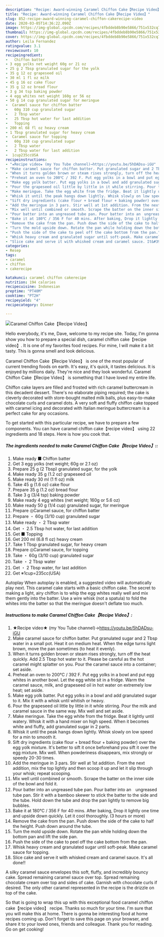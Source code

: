 ```yaml
---
description: "Recipe: Award-winning Caramel Chiffon Cake【Recipe Video】"
title: "Recipe: Award-winning Caramel Chiffon Cake【Recipe Video】"
slug: 852-recipe-award-winning-caramel-chiffon-cakerecipe-video
date: 2020-03-05T14:36:22.090Z
image: https://img-global.cpcdn.com/recipes/4fbddeb8b90e5866/751x532cq70/caramel-chiffon-cakerecipe-video-recipe-main-photo.jpg
thumbnail: https://img-global.cpcdn.com/recipes/4fbddeb8b90e5866/751x532cq70/caramel-chiffon-cakerecipe-video-recipe-main-photo.jpg
cover: https://img-global.cpcdn.com/recipes/4fbddeb8b90e5866/751x532cq70/caramel-chiffon-cakerecipe-video-recipe-main-photo.jpg
author: Leila Fernandez
ratingvalue: 3.1
reviewcount: 10
recipeingredient:
-   Chiffon batter
- 3 egg yolks net weight 60g or 21 oz
- 25 g 2 Tbsp granulated sugar for the yolk
- 35 g 12 oz grapeseed oil
- 30 ml 1 fl oz milk
- 45 g 16 oz cake flour
- 35 g 12 oz bread flour
- 3 g 34 tsp baking powder
- 4 egg whites net weight 160g or 56 oz
- 50 g 14 cup granulated sugar for meringue
-  Caramel sauce for chiffon batter
-   60g 310 cup granulated sugar
-   2 Tbsp water
-   25 Tbsp hot water for last addition
-   Topping
- 200 ml 68 fl oz heavy cream
- 1 Tbsp granulated sugar for heavy cream
-  Caramel sauce for topping
-   60g 310 cup granulated sugar
-   2 Tbsp water
-   2 Tbsp water for last addition
-  1cup235ccUSA
recipeinstructions:
- "★Recipe video★ (my You Tube channel)→https://youtu.be/5hDADsu-iGU"
- "Make caramel sauce for chiffon batter. Put granulated sugar and 2 Tbsp water in a small pot. Heat it on medium heat. When the edge turns light brown, move the pan sometimes (to heat it evenly)."
- "When it turns golden brown or steam rises strongly, turn off the heat quickly. Add 2.5 Tbsp hot water to it. Please be careful as the hot caramel might splatter on you. Pour the caramel sauce into a container; set aside."
- "Preheat an oven to 200℃ / 392 F. Put egg yolks in a bowl and put egg whites in another bowl. Let the egg white sit in a fridge. Warm the caramel sauce, milk, and grapeseed oil in hot water on extremely low heat; set aside."
- "Make egg yolk batter. Put egg yolks in a bowl and add granulated sugar to it. Mix it with a whisk until whitish or heavy."
- "Pour the grapeseed oil little by little in it while stirring. Pour the milk and caramel sauce in the same way. Mix well and set aside."
- "Make meringue. Take the egg white from the fridge. Beat it lightly until watery. Whisk it with a hand mixer on high speed. When it becomes white and fluffy, add granulated sugar in 2 parts."
- "Whisk it until the peak hangs down lightly. Whisk slowly on low speed for a min to smooth it."
- "Sift dry ingredients (cake flour + bread flour + baking powder) over the egg yolk mixture. It&#39;s better to sift it once beforehand you sift it over the egg mixture. Mix well. When powderiness disappears, mix strongly or speedy 20-30 times."
- "Add the meringue in 3 pars. Stir well at 1st addition. From the next addition, mix the top lightly and then scoop it up and let it slip through your whisk; repeat scooping."
- "Mix well until combined or smooth. Scrape the batter on the inner side of the bowl and fold it."
- "Pour batter into an ungreased tube pan. Pour batter into an　ungreased tube pan. Stir it with a bamboo skewer to stick the batter to the side and the tube. Hold down the tube and drop the pan lightly to remove big bubbles."
- "Bake it at 180℃ / 356 F for 40 mins. After baking, Drop it lightly one time and upside down quickly. Let it cool thoroughly. (3 hours or more)"
- "Remove the cake from the pan. Push down the side of the cake to half the height. Push down around the tube."
- "Turn the mold upside down. Rotate the pan while holding down the bottom pan and lift the side pan."
- "Push the side of the cake to peel off the cake bottom from the pan."
- "Whisk heavy cream and granulated sugar until soft-peak. Make caramel sauce for topping."
- "Slice cake and serve it with whisked cream and caramel sauce. It&#39;s all done!!"
categories:
- Resep
tags:
- caramel
- chiffon
- cakerecipe

katakunci: caramel chiffon cakerecipe
nutrition: 194 calories
recipecuisine: Indonesian
preptime: "PT40M"
cooktime: "PT2H"
recipeyield: "4"
recipecategory: Dinner

---
```



![Caramel Chiffon Cake【Recipe Video】](https://img-global.cpcdn.com/recipes/4fbddeb8b90e5866/751x532cq70/caramel-chiffon-cakerecipe-video-recipe-main-photo.jpg)

Hello everybody, it's me, Dave, welcome to my recipe site. Today, I'm gonna show you how to prepare a special dish, caramel chiffon cake【recipe video】. It is one of my favorites food recipes. For mine, I will make it a bit tasty. This is gonna smell and look delicious.

Caramel Chiffon Cake【Recipe Video】 is one of the most popular of current trending foods on earth. It's easy, it's quick, it tastes delicious. It is enjoyed by millions daily. They're nice and they look wonderful. Caramel Chiffon Cake【Recipe Video】 is something that I have loved my entire life.

Chiffon cake layers are filled and frosted with rich caramel buttercream in this decadent dessert. There&#39;s no elaborate piping required; the cake is cleverly decorated with store-bought malted milk balls, plus easy-to-make chocolate curls and caramel dots. A very soft and fluffy chiffon cake topped with caramel icing and decorated with Italian meringue buttercream is a perfect cake for any occasions.


To get started with this particular recipe, we have to prepare a few components. You can have caramel chiffon cake【recipe video】 using 22 ingredients and 18 steps. Here is how you cook that.

##### The ingredients needed to make Caramel Chiffon Cake【Recipe Video】::

1. Make ready  ■ Chiffon batter
1. Get 3 egg yolks (net weight; 60g or 2.1 oz)
1. Prepare 25 g (2 Tbsp) granulated sugar, for the yolk
1. Make ready 35 g (1.2 oz) grapeseed oil
1. Make ready 30 ml (1 fl oz) milk
1. Take 45 g (1.6 oz) cake flour
1. Prepare 35 g (1.2 oz) bread flour
1. Take 3 g (3/4 tsp) baking powder
1. Make ready 4 egg whites (net weight; 160g or 5.6 oz)
1. Make ready 50 g (1/4 cup) granulated sugar, for meringue
1. Prepare  ◎Caramel sauce, for chiffon batter
1. Prepare  ・ 60g (3/10 cup) granulated sugar
1. Make ready  ・ 2 Tbsp water
1. Get  ・ 2.5 Tbsp hot water, for last addition
1. Get  ■ Topping
1. Get 200 ml (6.8 fl oz) heavy cream
1. Take 1 Tbsp granulated sugar, for heavy cream
1. Prepare  ◎Caramel sauce, for topping
1. Take  ・ 60g (3/10 cup) granulated sugar
1. Take  ・ 2 Tbsp water
1. Get  ・ 2 Tbsp water, for last addition
1. Get  ※1cup=235cc(USA)


Autoplay When autoplay is enabled, a suggested video will automatically play next. This caramel cake starts with a basic chiffon cake. The secret to making a light, airy chiffon is to whip the egg whites really well and mix them gently into the batter. Use a wire whisk (not a spatula) to fold the whites into the batter so that the meringue doesn&#39;t deflate too much. 

##### Instructions to make Caramel Chiffon Cake【Recipe Video】:

1. ★Recipe video★ (my You Tube channel)→https://youtu.be/5hDADsu-iGU
1. Make caramel sauce for chiffon batter. Put granulated sugar and 2 Tbsp water in a small pot. Heat it on medium heat. When the edge turns light brown, move the pan sometimes (to heat it evenly).
1. When it turns golden brown or steam rises strongly, turn off the heat quickly. Add 2.5 Tbsp hot water to it. Please be careful as the hot caramel might splatter on you. Pour the caramel sauce into a container; set aside.
1. Preheat an oven to 200℃ / 392 F. Put egg yolks in a bowl and put egg whites in another bowl. Let the egg white sit in a fridge. Warm the caramel sauce, milk, and grapeseed oil in hot water on extremely low heat; set aside.
1. Make egg yolk batter. Put egg yolks in a bowl and add granulated sugar to it. Mix it with a whisk until whitish or heavy.
1. Pour the grapeseed oil little by little in it while stirring. Pour the milk and caramel sauce in the same way. Mix well and set aside.
1. Make meringue. Take the egg white from the fridge. Beat it lightly until watery. Whisk it with a hand mixer on high speed. When it becomes white and fluffy, add granulated sugar in 2 parts.
1. Whisk it until the peak hangs down lightly. Whisk slowly on low speed for a min to smooth it.
1. Sift dry ingredients (cake flour + bread flour + baking powder) over the egg yolk mixture. It&#39;s better to sift it once beforehand you sift it over the egg mixture. Mix well. When powderiness disappears, mix strongly or speedy 20-30 times.
1. Add the meringue in 3 pars. Stir well at 1st addition. From the next addition, mix the top lightly and then scoop it up and let it slip through your whisk; repeat scooping.
1. Mix well until combined or smooth. Scrape the batter on the inner side of the bowl and fold it.
1. Pour batter into an ungreased tube pan. Pour batter into an　ungreased tube pan. Stir it with a bamboo skewer to stick the batter to the side and the tube. Hold down the tube and drop the pan lightly to remove big bubbles.
1. Bake it at 180℃ / 356 F for 40 mins. After baking, Drop it lightly one time and upside down quickly. Let it cool thoroughly. (3 hours or more)
1. Remove the cake from the pan. Push down the side of the cake to half the height. Push down around the tube.
1. Turn the mold upside down. Rotate the pan while holding down the bottom pan and lift the side pan.
1. Push the side of the cake to peel off the cake bottom from the pan.
1. Whisk heavy cream and granulated sugar until soft-peak. Make caramel sauce for topping.
1. Slice cake and serve it with whisked cream and caramel sauce. It&#39;s all done!!


A silky caramel sauce envelopes this soft, fluffy, and incredibly bouncy cake. Spread remaining caramel sauce over top. Spread remaining chocolate cream over top and sides of cake. Garnish with chocolate curls if desired. The only other caramel represented in the recipe is the drizzle on top of the cake. 

So that is going to wrap this up with this exceptional food caramel chiffon cake【recipe video】 recipe. Thanks so much for your time. I'm sure that you will make this at home. There is gonna be interesting food at home recipes coming up. Don't forget to save this page on your browser, and share it to your loved ones, friends and colleague. Thank you for reading. Go on get cooking!
